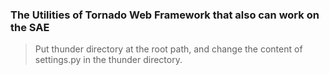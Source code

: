 ### The Utilities of Tornado Web Framework that also can work on the SAE ###
> Put thunder directory at the root path, and change the content of
> settings.py in the thunder directory.
